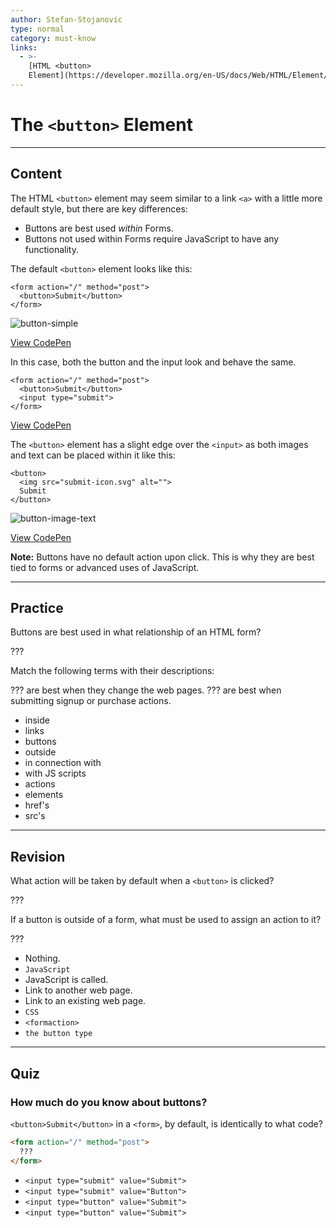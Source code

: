```yaml
---
author: Stefan-Stojanovic
type: normal
category: must-know
links:
  - >-
    [HTML <button>
    Element](https://developer.mozilla.org/en-US/docs/Web/HTML/Element/button){documentation}
---
```


# The `<button>` Element


---

## Content

The HTML `<button>` element may seem similar to a link `<a>` with a little more default style, but there are key differences:

- Buttons are best used *within* Forms.
- Buttons not used within Forms require JavaScript to have any functionality.

The default `<button>` element looks like this:

```plain-text
<form action="/" method="post">
  <button>Submit</button>
</form>
```

![button-simple](https://img.enkipro.com/34850e7186f600675efdce8a5ddd2f84.png)

[View CodePen](https://codepen.io/enkidevs/pen/dKQxjM)

In this case, both the button and the input look and behave the same.

```plain-text
<form action="/" method="post">
  <button>Submit</button>
  <input type="submit">
</form>
```

[View CodePen](https://codepen.io/enkidevs/pen/rryRQp)

The `<button>` element has a slight edge over the `<input>` as both images and text can be placed within it like this:

```plain-text
<button>
  <img src="submit-icon.svg" alt="">
  Submit
</button>
```

![button-image-text](https://img.enkipro.com/e3328ae1e6d8d355596f342c02d25c44.png)

[View CodePen](https://codepen.io/enkidevs/pen/VdqZdQ)

**Note:** Buttons have no default action upon click. This is why they are best tied to forms or advanced uses of JavaScript.


---

## Practice

Buttons are best used in what relationship of an HTML form?

???

Match the following terms with their descriptions:

??? are best when they change the web pages.
??? are best when submitting signup or purchase actions.

- inside
- links
- buttons
- outside
- in connection with
- with JS scripts
- actions
- elements
- href's
- src's


---

## Revision

What action will be taken by default when a `<button>` is clicked?

???

If a button is outside of a form, what must be used to assign an action to it?

???

- Nothing.
- `JavaScript`
- JavaScript is called.
- Link to another web page.
- Link to an existing web page.
- `CSS`
- `<formaction>`
- `the button type`


---

## Quiz

### How much do you know about buttons?


`<button>Submit</button>` in a `<form>`, by default, is identically to what code?

```html
<form action="/" method="post">
  ???
</form>
```

- `<input type="submit" value="Submit">`
- `<input type="submit" value="Button">`
- `<input type="button" value="Submit">`
- `<input type="button" value="Submit">`
 

